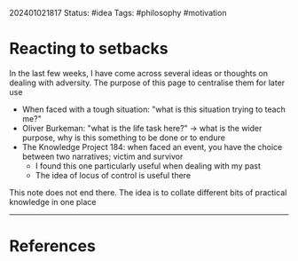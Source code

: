 
202401021817
Status: #idea
Tags: #philosophy #motivation

# Reacting to setbacks

In the last few weeks, I have come across several ideas or thoughts on dealing with adversity. The purpose of this page to centralise them for later use

- When faced with a tough situation: "what is this situation trying to teach me?"
- Oliver Burkeman: "what is the life task here?" -> what is the wider purpose, why is this something to be done or to endure
- The Knowledge Project 184: when faced an event, you have the choice between two narratives; victim and survivor
	- I found this one particularly useful when dealing with my past
	- The idea of locus of control is useful there

This note does not end there. The idea is to collate different bits of practical knowledge in one place




___
# References